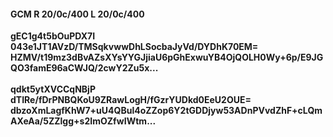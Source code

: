 #### GCM R 20/0c/400 L 20/0c/400
**gEC1g4t5bOuPDX7I**<br/>**043e1JT1AVzD/TMSqkvwwDhLSocbaJyVd/DYDhK70EM=**<br/>**HZMV/t19mz3dBvAZsXYsYYGJjiaU6pGhExwuYB4OjQOLH0Wy+6p/E9JGQO3famE96aCWJQ/2cwY2Zu5x...**<br/><br/>
**qdkt5ytXVCCqNBjP**<br/>**dTIRe/fDrPNBQKoU9ZRawLogH/fGzrYUDkd0EeU2OUE=**<br/>**dbzoXmLagfKhW7+uU4QBul4oZZop6Y2tGDDjyw53ADnPVvdZhF+cLQmAXeAa/5ZZlgg+s2ImOZfwIWtm...**